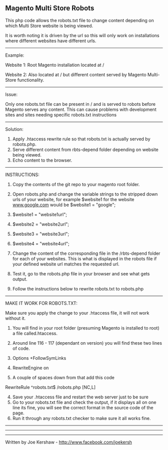 Magento Multi Store Robots
------------------------------------------------------------------------------------------------------------------

This php code allows the robots.txt file to change content depending on which Multi Store website is being viewed.

It is worth noting it is driven by the url so this will only work on installations where different websites have different urls.

------------------------------------------------------------------------------------------------------------------

Example:

Website 1: Root Magento installation located at /

Website 2: Also located at / but different content served by Magento Multi-Store functionality.

------------------------------------------------------------------------------------------------------------------

Issue:

Only one robots.txt file can be present in / and is served to robots before Magento serves any content. This can cause problems with development sites and sites needing specific robots.txt instructions

------------------------------------------------------------------------------------------------------------------

Solution:

1. Apply .htaccess rewrite rule so that robots.txt is actually served by robots.php.
2. Serve different content from rbts-depend folder depending on website being viewed.
3. Echo content to the browser.

------------------------------------------------------------------------------------------------------------------

INSTRUCTIONS:

1. Copy the contents of the git repo to your magento root folder.
2. Open robots.php and change the variable strings to the stripped down urls of your website, for example $website1 for the website www.google.com would be $website1 = "google";

 1. $website1 = "website1url";
 2. $website2 = "website2url";
 3. $website3 = "website3url";
 4. $website4 = "website4url";

3. Change the content of the corresponding file in the /rbts-depend folder for each of your websites. This is what is displayed in the robots file if your defined website url matches the requested url.
4. Test it, go to the robots.php file in your browser and see what gets output.
5. Follow the instructions below to rewrite robots.txt to robots.php

------------------------------------------------------------------------------------------------------------------

MAKE IT WORK FOR ROBOTS.TXT:

Make sure you apply the change to your .htaccess file, it will not work without it.

1. You will find in your root folder (presuming Magento is installed to root) a file called.htaccess.
2. Around line 116 - 117 (dependant on version) you will find these two lines of code.

  1. Options +FollowSymLinks
  2. RewriteEngine on
         
3. A couple of spaces down from that add this code

  RewriteRule  ^robots\.txt$ /robots.php [NC,L]
        
4. Save your .htaccess file and restart the web server just to be sure
5. Go to your robots.txt file and check the output, if it displays all on one line its fine, you will see the correct format in the source code of the page.
6. Run it through any robots.txt checker to make sure it all works fine.


------------------------------------------------------------------------------------------------------------------
------------------------------------------------------------------------------------------------------------------
------------------------------------------------------------------------------------------------------------------

Written by Joe Kershaw - http://www.facebook.com/joekersh



